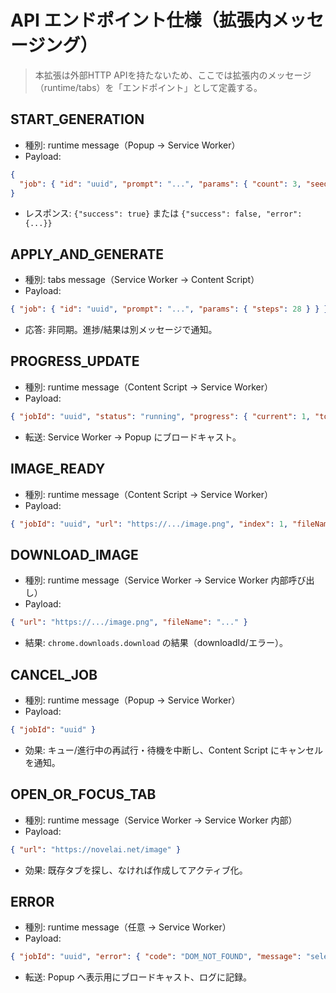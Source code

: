 # API エンドポイント仕様（拡張内メッセージング）

> 本拡張は外部HTTP APIを持たないため、ここでは拡張内のメッセージ（runtime/tabs）を「エンドポイント」として定義する。

## START_GENERATION
- 種別: runtime message（Popup → Service Worker）
- Payload:
```json
{
  "job": { "id": "uuid", "prompt": "...", "params": { "count": 3, "seed": "random" } }
}
```
- レスポンス: `{"success": true}` または `{"success": false, "error": {...}}`

## APPLY_AND_GENERATE
- 種別: tabs message（Service Worker → Content Script）
- Payload:
```json
{ "job": { "id": "uuid", "prompt": "...", "params": { "steps": 28 } } }
```
- 応答: 非同期。進捗/結果は別メッセージで通知。

## PROGRESS_UPDATE
- 種別: runtime message（Content Script → Service Worker）
- Payload:
```json
{ "jobId": "uuid", "status": "running", "progress": { "current": 1, "total": 3, "etaSeconds": 20 } }
```
- 転送: Service Worker → Popup にブロードキャスト。

## IMAGE_READY
- 種別: runtime message（Content Script → Service Worker）
- Payload:
```json
{ "jobId": "uuid", "url": "https://.../image.png", "index": 1, "fileName": "20240914_prompt_seed_001.png" }
```

## DOWNLOAD_IMAGE
- 種別: runtime message（Service Worker → Service Worker 内部呼び出し）
- Payload:
```json
{ "url": "https://.../image.png", "fileName": "..." }
```
- 結果: `chrome.downloads.download` の結果（downloadId/エラー）。

## CANCEL_JOB
- 種別: runtime message（Popup → Service Worker）
- Payload:
```json
{ "jobId": "uuid" }
```
- 効果: キュー/進行中の再試行・待機を中断し、Content Script にキャンセルを通知。

## OPEN_OR_FOCUS_TAB
- 種別: runtime message（Service Worker → Service Worker 内部）
- Payload:
```json
{ "url": "https://novelai.net/image" }
```
- 効果: 既存タブを探し、なければ作成してアクティブ化。

## ERROR
- 種別: runtime message（任意 → Service Worker）
- Payload:
```json
{ "jobId": "uuid", "error": { "code": "DOM_NOT_FOUND", "message": "selector ...", "details": {} } }
```
- 転送: Popup へ表示用にブロードキャスト、ログに記録。

